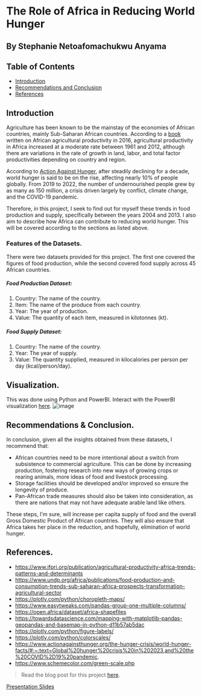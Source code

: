 # The Role of Africa in Reducing World Hunger
## By Stephanie Netoafomachukwu Anyama

## Table of Contents
<ul>
<li><a href="#intro">Introduction</a></li>  
<li><a href="#conclusion">Recommendations and Conclusion</a></li>

<li><a href="#references">References</a></li>
</ul>

<a id='intro'></a>
## Introduction
Agriculture has been known to be the mainstay of the economies of African countries, mainly Sub-Saharan African countries. According to a [book](https://www.ifpri.org/publication/agricultural-productivity-africa-trends-patterns-and-determinants) written on African agricultural productivity in 2016, agricultural productivity in Africa increased at a moderate rate between 1961 and 2012, although there are variations in the rate of growth in land, labor, and total factor productivities depending on country and region.

According to [Action Against Hunger](https://www.actionagainsthunger.org/the-hunger-crisis/world-hunger-facts/#:~:text=Global%20hunger%20crisis%20in%202023,and%20the%20COVID%2D19%20pandemic.), after steadily declining for a decade, world hunger is said to be on the rise, affecting nearly 10% of people globally. From 2019 to 2022, the number of undernourished people grew by as many as 150 million, a crisis driven largely by conflict, climate change, and the COVID-19 pandemic.

Therefore, in this project, I seek to find out for myself these trends in food production and supply, specifically between the years 2004 and 2013. I also aim to describe how Africa can contribute to reducing world hunger. This will be covered according to the sections as listed above.

### Features of the Datasets.
There were two datasets provided for this project. The first one covered the figures of food production, while the second covered food supply across 45 African countries.

##### Food Production Dataset:
1. Country: The name of the country.
2. Item: The name of the produce from each country.
3. Year: The year of production.
4. Value: The quantity of each item, measured in kilotonnes (kt).

##### Food Supply Dataset:
1. Country: The name of the country.
2. Year: The year of supply.
3. Value: The quantity supplied, measured in kilocalories per person per day (kcal/person/day).

## Visualization.
This was done using Python and PowerBI. Interact with the PowerBI visualization [here](https://app.powerbi.com/view?r=eyJrIjoiMWIyM2Y5YWEtNTczOC00MDYxLWJkYTYtZDc3ODkwMzhkMjcyIiwidCI6ImEzMjNmYmMzLTM3NzUtNDNhMi05MWYxLTA4YWY1ZTA1MTVhZSJ9).
![image](https://user-images.githubusercontent.com/109004071/232544336-91408677-56c9-443e-b243-0981c3a5118f.png)


<a id='conclusion'></a>
## Recommendations & Conclusion.

In conclusion, given all the insights obtained from these datasets, I recommend that:
- African countries need to be more intentional about a switch from subsistence to commercial agriculture. This can be done by increasing production, fostering research into new ways of growing crops or rearing animals, more ideas of food and livestock processing. 
- Storage facilities should be developed and/or improved so ensure the longevity of produce. 
- Pan-African trade measures should also be taken into consideration, as there are nations that may not have adequate arable land like others. 

These steps, I'm sure, will increase per capita supply of food and the overall Gross Domestic Product of African countries. They will also ensure that Africa takes her place in the reduction, and hopefully, elimination of world hunger.

<a id='references'></a>
## References.
- https://www.ifpri.org/publication/agricultural-productivity-africa-trends-patterns-and-determinants
- https://www.undp.org/africa/publications/food-production-and-consumption-trends-sub-saharan-africa-prospects-transformation-agricultural-sector
- https://plotly.com/python/choropleth-maps/
- https://www.easytweaks.com/pandas-group-one-multiple-columns/
- https://open.africa/dataset/africa-shapefiles
- https://towardsdatascience.com/mapping-with-matplotlib-pandas-geopandas-and-basemap-in-python-d11b57ab5dac
- https://plotly.com/python/figure-labels/
- https://plotly.com/python/colorscales/
- https://www.actionagainsthunger.org/the-hunger-crisis/world-hunger-facts/#:~:text=Global%20hunger%20crisis%20in%202023,and%20the%20COVID%2D19%20pandemic.
- https://www.schemecolor.com/green-scale.php

> Read the blog post for this project [here](https://docs.google.com/document/d/165mW0Dklx5PmB5j6-NJQur_5e0oBco1o/edit?usp=share_link&ouid=111491279088160291753&rtpof=true&sd=true).

[Presentation Slides](http://localhost:8888/view/African%20Food%20Project/Food_Production_in_Africa.slides.html)
